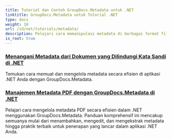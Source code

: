 ```yaml
---
title: Tutorial dan Contoh GroupDocs.Metadata untuk .NET
linktitle: GroupDocs.Metadata untuk Tutorial .NET
type: docs
weight: 10
url: /id/net/tutorials/metadata/
description: Pelajari cara memanipulasi metadata di berbagai format file dengan contoh terperinci dan petunjuk langkah demi langkah.
is_root: true
---
```


### [Menangani Metadata dari Dokumen yang Dilindungi Kata Sandi di .NET](./load-metadata/)
Temukan cara memuat dan mengelola metadata secara efisien di aplikasi .NET Anda dengan GroupDocs.Metadata.
### [Manajemen Metadata PDF dengan GroupDocs.Metadata di .NET](./pdf-metadata-management/)
Pelajari cara mengelola metadata PDF secara efisien dalam .NET menggunakan GroupDocs.Metadata. Panduan komprehensif ini mencakup semuanya mulai dari menambahkan, mengedit, dan mengekstrak metadata hingga praktik terbaik untuk penerapan yang lancar dalam aplikasi .NET Anda.